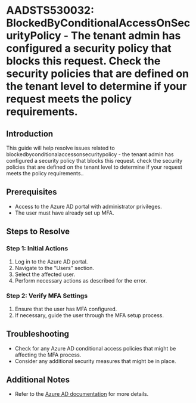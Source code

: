 # AADSTS530032: BlockedByConditionalAccessOnSecurityPolicy - The tenant admin has configured a security policy that blocks this request. Check the security policies that are defined on the tenant level to determine if your request meets the policy requirements.

## Introduction
This guide will help resolve issues related to blockedbyconditionalaccessonsecuritypolicy - the tenant admin has configured a security policy that blocks this request. check the security policies that are defined on the tenant level to determine if your request meets the policy requirements..

## Prerequisites
- Access to the Azure AD portal with administrator privileges.
- The user must have already set up MFA.

## Steps to Resolve

### Step 1: Initial Actions
1. Log in to the Azure AD portal.
2. Navigate to the "Users" section.
3. Select the affected user.
4. Perform necessary actions as described for the error.

### Step 2: Verify MFA Settings
1. Ensure that the user has MFA configured.
2. If necessary, guide the user through the MFA setup process.

## Troubleshooting
- Check for any Azure AD conditional access policies that might be affecting the MFA process.
- Consider any additional security measures that might be in place.

## Additional Notes
- Refer to the [Azure AD documentation](https://learn.microsoft.com/en-us/azure/active-directory/) for more details.
